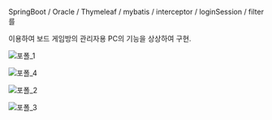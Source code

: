  SpringBoot / Oracle / Thymeleaf / mybatis / interceptor / loginSession / filter를 
 
 이용하여 보드 게임방의 관리자용 PC의 기능을 상상하여 구현.

![포폴_1](https://github.com/Limjaewoo-kor/boardGame_Pre/assets/68491295/345b4289-1b04-4f34-9912-70303912ecc2)

![포폴_4](https://github.com/Limjaewoo-kor/boardGame_Pre/assets/68491295/e1cd49cc-f4cc-4773-8aef-10e66bf57076)

![포폴_2](https://github.com/Limjaewoo-kor/boardGame_Pre/assets/68491295/bbb9d823-db82-47a9-a69e-5b8f10aa0713)

![포폴_3](https://github.com/Limjaewoo-kor/boardGame_Pre/assets/68491295/3f506ec2-ad43-4e91-947b-1f78a54f4ae0)
